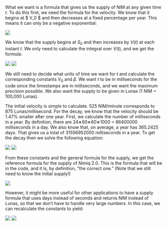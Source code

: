 What we want is a formula that gives us the supply of NIM at any given time *t*. To do this first, we need the formula for the velocity. We know that it begins at $ V_0 $ and then decreases at a fixed percentage per year. This means it can only be a negative exponential:


<img src="https://render.githubusercontent.com/render/math?math=V(t)=V_0e^{-\beta t}">

We know that the supply begins at $S_0$ and then increases by $V(t)$ at each instant *t*. We only need to calculate the integral over $V(t)$, and we get the formula:


<img src="https://render.githubusercontent.com/render/math?math=S(t)=S_0+\int_0^tV_0e^{-\beta x}dx=S_0+V_0 \left[-\frac {e^{-\beta x}}{\beta}\right]_0^t=">


<img src="https://render.githubusercontent.com/render/math?math=S_0+V_0 \left(-\frac {e^{-\beta t}}{\beta}+\frac{1}{\beta} \right)=S_0+\frac{V_0}{\beta}\left(1-e^{-\beta t}\right)">


We still need to decide what units of time we want for *t* and calculate the corresponding constants $V_0$ and $\beta$. We want *t* to be in milliseconds for the code since the timestamps are in milliseconds, and we want the maximum precision possible. We also want the supply to be given in Lunas (1 NIM = 100,000 Lunas).

The initial velocity is simple to calculate. 525 NIM/minute corresponds to 875 Lunas/millisecond. For the decay, we know that the velocity should be 1.47% smaller after one year. First, we calculate the number of milliseconds in a year. By definition, there are 24∗60∗60∗1000 = 86400000 milliseconds in a day. We also know that, on average, a year has 365.2425 days. That gives us a total of 31556952000 milliseconds in a year. To get the decay then we solve the following equation:


<img src="https://render.githubusercontent.com/render/math?math=e^{-\beta \cdot 31556952000}=1-0.0147\Leftrightarrow e^{-\beta  \cdot  31556952000}=0.9853\Leftrightarrow">



<img src="https://render.githubusercontent.com/render/math?math=\Leftrightarrow \beta=-\frac{\ln(0.9853)}{31556952000}\Leftrightarrow \beta \approx4.69282 \times10^{-13}">


From these constants and the general formula for the supply, we get the reference formula for the supply of Nimiq 2.0. This is the formula that will be in the code, and it is, by definition, ”the correct one.” (Note that we still need to know the initial supply!)


<img src="https://render.githubusercontent.com/render/math?math=S(t)=S_0-\frac{875\times31556952000}{\ln(0.9853)}(1-e^\frac{\ln (0.9853)}{31556952000} t)">


However, it might be more useful for other applications to have a supply formula that uses days instead of seconds and returns NIM instead of Lunas, so that we don’t have to handle very large numbers. In this case, we can recalculate the constants to yield:


<img src="https://render.githubusercontent.com/render/math?math=V_0=\text{75000 NIM/day}">



<img src="https://render.githubusercontent.com/render/math?math=\beta=-\frac{\ln(0.9853)}{365.2425}\approx0.000040546">
